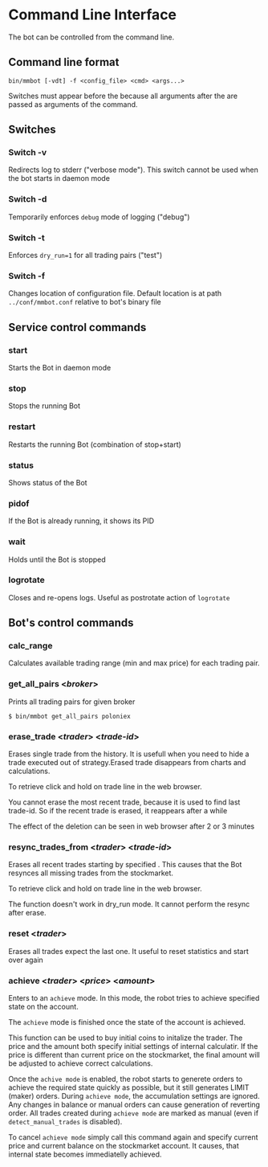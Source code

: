 # Command Line Interface

The bot can be controlled from the command line. 

## Command line format

```
bin/mmbot [-vdt] -f <config_file> <cmd> <args...>
```

Switches must appear before the <cmd> because all arguments after the <cmd> are passed as arguments of the command.

## Switches

### Switch -v

Redirects log to stderr ("verbose mode"). This switch cannot be used when the bot starts in daemon mode

### Switch -d

Temporarily enforces `debug` mode of logging ("debug")

### Switch -t

Enforces `dry_run=1` for all trading pairs ("test")

### Switch -f

Changes location of configuration file. Default location is at path `../conf/mmbot.conf` relative to bot's binary file

## Service control commands

### start

Starts the Bot in daemon mode

### stop

Stops the running Bot 

### restart

Restarts the running Bot (combination of stop+start)

### status

Shows status of the Bot

### pidof

If the Bot is already running, it shows its PID

### wait

Holds until the Bot is stopped

### logrotate

Closes and re-opens logs. Useful as postrotate action of `logrotate`

## Bot's control commands

### calc_range

Calculates available trading range (min and max price) for each trading pair. 

### get\_all\_pairs <_broker_>

Prints all trading pairs for given broker

```
$ bin/mmbot get_all_pairs poloniex
```

### erase\_trade <_trader_> <_trade-id_>

Erases single trade from the history. It is usefull when you need to hide a trade
executed out of strategy.Erased trade disappears from charts and calculations.

To retrieve <trade-id> click and hold on trade line in the web browser. 

You cannot erase the most recent trade, because it is used to find last trade-id. So if the recent trade is erased, it reappears after a while

The effect of the deletion can be seen in web browser after 2 or 3 minutes

### resync\_trades\_from <_trader_> <_trade-id_>

Erases all recent trades starting by specified <trade-id>. This causes that the Bot resynces all missing trades from the stockmarket. 

To retrieve <trade-id> click and hold on trade line in the web browser. 

The function doesn't work in dry_run mode. It cannot perform the resync after erase.

### reset <_trader_>

Erases all trades expect the last one. It useful to reset statistics and start over again

### achieve <_trader_> <_price_> <_amount_>

Enters to an `achieve` mode. In this mode, the robot tries to achieve
specified state on the account.
 
The `achieve` mode is finished once the state of the account is achieved.

This function can be used to buy initial coins to initalize the trader. The
price and the amount both specify initial settings of internal calculatir. If the
price is different than current price on the stockmarket, the final amount
will be adjusted to achieve correct calculations. 

Once the `achive mode` is enabled, the robot starts to generete orders to achieve
the required state quickly as possible, but it still generates LIMIT (maker) orders.
During `achieve mode`, the accumulation settings are ignored. Any changes in
balance or manual orders can cause generation of reverting order. All trades
created during `achieve mode` are marked as manual (even if `detect_manual_trades` is disabled).  

To cancel `achieve mode` simply call this command again and specify current price and current balance on the stockmarket account. It causes, that internal state
becomes immediatelly achieved.

